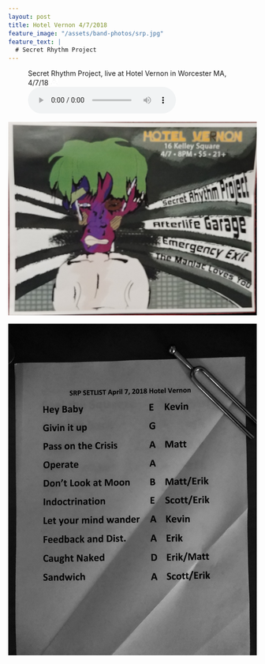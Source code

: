 ```yaml
---
layout: post
title: Hotel Vernon 4/7/2018
feature_image: "/assets/band-photos/srp.jpg"
feature_text: |
  # Secret Rhythm Project
---
```


<figure><figcaption>Secret Rhythm Project, live at Hotel Vernon in Worcester MA, 4/7/18 <a href="/assets/music/SRP_Live_Hotel-Vernon-2018-04-07.mp3" download  class="dl"><img src="/assets/download.png" width="16"></a></figcaption><audio controls src="/assets/music/SRP_Live_Hotel-Vernon-2018-04-07.mp3"></audio></figure>

![SRP @ Hotel Vernon 4/7/2018 Poster](/assets/posters/2018-04-07-hotel-vernon.jpg)

![SRP @ Hotel Vernon 4/7/2018 Set List](/assets/setlists/2018-setlist-hotel-vernon.jpg)